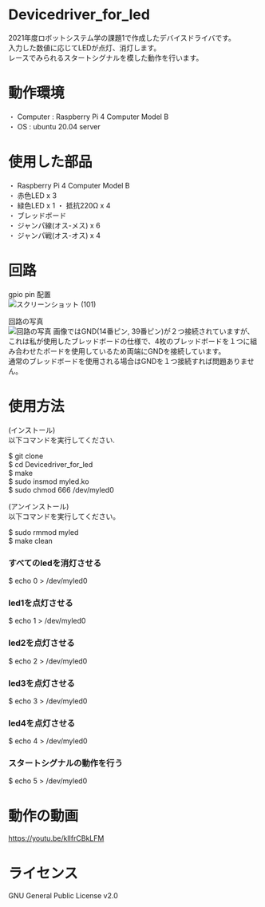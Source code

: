 # Devicedriver_for_led
2021年度ロボットシステム学の課題1で作成したデバイスドライバです。  
入力した数値に応じてLEDが点灯、消灯します。  
レースでみられるスタートシグナルを模した動作を行います。

# 動作環境
・ Computer : Raspberry Pi 4 Computer Model B  
・ OS : ubuntu 20.04 server  

# 使用した部品
・ Raspberry Pi 4 Computer Model B  
・ 赤色LED x 3  
・ 緑色LED x 1
・ 抵抗220Ω x 4  
・ ブレッドボード　  
・ ジャンパ線(オス-メス) x 6  
・ ジャンパ戦(オス-オス) x 4

# 回路  
gpio pin 配置  
![スクリーンショット (101)](https://user-images.githubusercontent.com/92065217/145947513-d1888780-0faf-410d-aac0-9f29a3e14071.png)  
  
回路の写真  
![回路の写真](https://user-images.githubusercontent.com/92065217/145945369-ef5bb0d3-c6ed-435c-aaad-389330ddf34d.jpg)
画像ではGND(14番ピン, 39番ピン)が２つ接続されていますが、これは私が使用したブレッドボードの仕様で、4枚のブレッドボードを１つに組み合わせたボードを使用しているため両端にGNDを接続しています。  
通常のブレッドボードを使用される場合はGNDを１つ接続すれば問題ありません。

# 使用方法
(インストール)  
以下コマンドを実行してください.  

  
  $ git clone   
  $ cd Devicedriver_for_led  
  $ make  
  $ sudo insmod myled.ko  
  $ sudo chmod 666 /dev/myled0  
  
(アンインストール)  
以下コマンドを実行してください。  
  
  $ sudo rmmod myled  
  $ make clean
    
### すべてのledを消灯させる  
  
  $ echo 0 > /dev/myled0
  
### led1を点灯させる   
  
  $ echo 1 > /dev/myled0
  
### led2を点灯させる 
  
  $ echo 2 > /dev/myled0
  
### led3を点灯させる 
  
  $ echo 3 > /dev/myled0
  
### led4を点灯させる 
  
  $ echo 4 > /dev/myled0
  
### スタートシグナルの動作を行う 
  
  $ echo 5 > /dev/myled0
  
# 動作の動画  
https://youtu.be/klIfrCBkLFM

# ライセンス  
GNU General Public License v2.0

